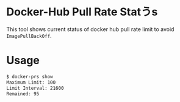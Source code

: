 # Docker-Hub Pull Rate  Statうs
This tool shows current status of docker hub pull rate limit to avoid `ImagePullBackOff`.

# Usage
```bash
$ docker-prs show
Maximum Limit: 100
Limit Interval: 21600
Remained: 95
``` 